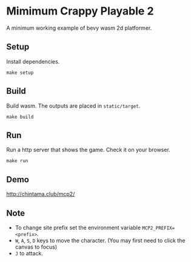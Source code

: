 # Mimimum Crappy Playable 2

A minimum working example of bevy wasm 2d platformer.

## Setup

Install dependencies.

```
make setup
```

## Build

Build wasm. The outputs are placed in `static/target`.

```
make build
```

## Run

Run a http server that shows the game. Check it on your browser.

```
make run
```

## Demo

http://chintama.club/mcp2/

## Note

* To change site prefix set the environment variable `MCP2_PREFIX=<prefix>`.
* `W`, `A`, `S`, `D` keys to move the character. (You may first need to click the canvas to focus)
* `J` to attack.


